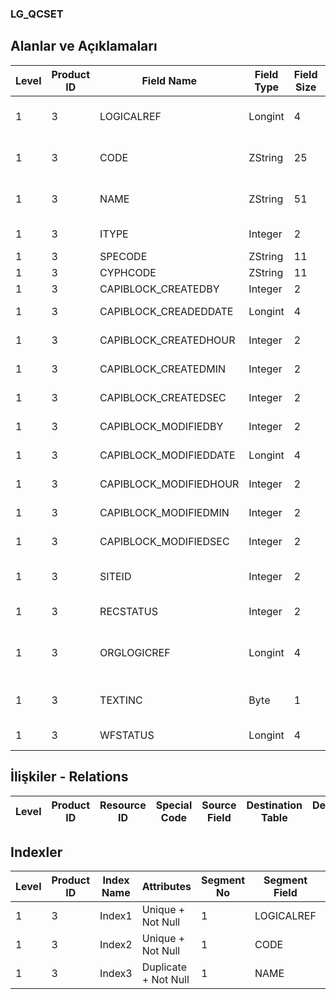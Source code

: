 ### LG_QCSET

## Alanlar ve Açıklamaları

**Level**|**Product ID**|**Field Name**|**Field Type**|**Field Size**|**Field Offset**|**Türkçe Açıklama**|**Expression**
-----|-----|-----|-----|-----|-----|-----|-----
1|3|LOGICALREF|Longint|4|0|Kalite Kontrol Seti Log. Ref.|Inspection Set Logical Reference
1|3|CODE|ZString|25|4|Kalite Kontrol Kodu|Inspection Code
1|3|NAME|ZString|51|29|Kalite Kontrol Açıklaması|Inspection Description
1|3|ITYPE|Integer|2|80|Kalite Kontrol Tipi|Inspection Type
1|3|SPECODE|ZString|11|82|Özel Kod|Aux. Code
1|3|CYPHCODE|ZString|11|93|Yetki Kodu|Auth. Code
1|3|CAPIBLOCK_CREATEDBY|Integer|2|104|Oluşturan|Created By
1|3|CAPIBLOCK_CREADEDDATE|Longint|4|106|Oluşturulma Tarihi|Created Date
1|3|CAPIBLOCK_CREATEDHOUR|Integer|2|110|Oluşturulma Saati|Created Hour
1|3|CAPIBLOCK_CREATEDMIN|Integer|2|112|Oluşturulma Dakikası|Created Minute
1|3|CAPIBLOCK_CREATEDSEC|Integer|2|114|Oluşturulma Saniyesi|Created Second
1|3|CAPIBLOCK_MODIFIEDBY|Integer|2|116|Değiştiren|Modified By
1|3|CAPIBLOCK_MODIFIEDDATE|Longint|4|118|Değiştirilme Tarihi|Modified Date
1|3|CAPIBLOCK_MODIFIEDHOUR|Integer|2|122|Değiştirilme Saati|Modified Hour
1|3|CAPIBLOCK_MODIFIEDMIN|Integer|2|124|Değiştirilme Dakikası|Modified Minute
1|3|CAPIBLOCK_MODIFIEDSEC|Integer|2|126|Değiştirilme Saniyesi|Modified Second
1|3|SITEID|Integer|2|128|Veri Merkezi|Data Processing Site
1|3|RECSTATUS|Integer|2|130|Kayıt Durumu|Record Status
1|3|ORGLOGICREF|Longint|4|132|Orijinal Kayıt Log. Ref.|Original Record Logical Reference
1|3|TEXTINC|Byte|1|136|Ayrıntılı Açıklama İçerir|Contains Detail Description
1|3|WFSTATUS|Longint|4|137|Kullanımda Değil|Not In Use

## İlişkiler - Relations

**Level**|**Product ID**|**Resource ID**|**Special Code**|**Source Field**|**Destination Table**|**Destination Field**|**Relation Type**|**Extra Condition**
-----|-----|-----|-----|-----|-----|-----|-----|-----

## Indexler

**Level**|**Product ID**|**Index Name**|**Attributes**|**Segment No**|**Segment Field**|**Sense**
-----|-----|-----|-----|-----|-----|-----
1|3|Index1|Unique + Not Null|1|LOGICALREF|Ascending
1|3|Index2|Unique + Not Null|1|CODE|Ascending
1|3|Index3|Duplicate + Not Null|1|NAME|Ascending

